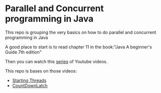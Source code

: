 # Parallel and Concurrent programming in Java

This repo is grouping the very basics on how to do parallel and concurrent programming in Java

A good place to start is to read chapter 11 in the book:"Java A beginner's Guide 7th edition"

Then you can watch this [series](https://www.youtube.com/playlist?list=PLBB24CFB073F1048E) of Youtube videos.

This repo is bases on those videos:

* [Starting Threads](https://github.com/IAbeteEtMechante/Parallel_and_concurrent_programming_in_Java/tree/master/src/main/java/startingthreads)
* [CountDownLatch](https://github.com/IAbeteEtMechante/Parallel_and_concurrent_programming_in_Java/tree/master/src/main/java/countdownlatch)
